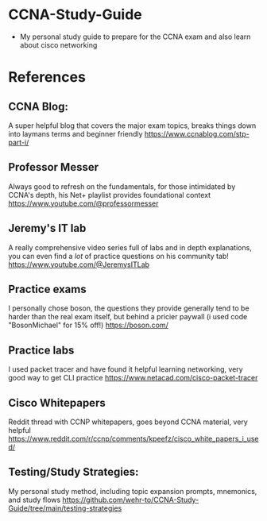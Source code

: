 # CCNA-Study-Guide

- My personal study guide to prepare for the CCNA exam and also learn about cisco networking

# References

## CCNA Blog:
A super helpful blog that covers the major exam topics, breaks things down into laymans terms and beginner friendly 
https://www.ccnablog.com/stp-part-i/ 

## Professor Messer
Always good to refresh on the fundamentals, for those intimidated by CCNA's depth, his Net+ playlist provides foundational context
https://www.youtube.com/@professormesser

## Jeremy's IT lab
A really comprehensive video series full of labs and in depth explanations, you can even find a *lot* of practice questions on his community tab! 
https://www.youtube.com/@JeremysITLab

## Practice exams
I personally chose boson, the questions they provide generally tend to be harder than the real exam itself, but behind a pricier paywall (i used code "BosonMichael" for 15% off!) 
https://boson.com/ 

## Practice labs 
I used packet tracer and have found it helpful learning networking, very good way to get CLI practice
https://www.netacad.com/cisco-packet-tracer

## Cisco Whitepapers
Reddit thread with CCNP whitepapers, goes beyond CCNA material, very helpful
https://www.reddit.com/r/ccnp/comments/kpeefz/cisco_white_papers_i_used/

## Testing/Study Strategies: 
My personal study method, including topic expansion prompts, mnemonics, and study flows
https://github.com/wehr-to/CCNA-Study-Guide/tree/main/testing-strategies
